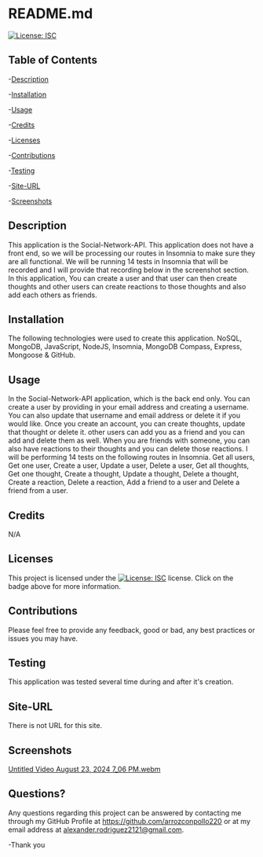 
  # README.md
  
 [![License: ISC](https://img.shields.io/badge/License-ISC-blue.svg)](https://opensource.org/licenses/ISC)
  ## Table of Contents
  
 -[Description](#Description)
  
 -[Installation](#Installation)
  
 -[Usage](#Usage)
  
 -[Credits](#Credits)
  
 -[Licenses](#Licenses)
  
 -[Contributions](#Contributions)
  
 -[Testing](#Testing)
  
 -[Site-URL](#Site-URL)
  
 -[Screenshots](#Screenshots)

  ## Description
  This application is the Social-Network-API. This application does not have a front end, so we will be processing our routes in Insomnia to make sure they are all functional. We will be running 14 tests in Insomnia that will be recorded and I will provide that recording below in the screenshot section. In this application, You can create a user and that user can then create thoughts and other users can create reactions to those thoughts and also add each others as friends.

  ## Installation
  The following technologies were used to create this application. NoSQL, MongoDB, JavaScript, NodeJS, Insomnia, MongoDB Compass, Express, Mongoose & GitHub.

  ## Usage
  In the Social-Network-API application, which is the back end only. You can create a user by providing in your email address and creating a username. You can also update that username and email address or delete it if you would like. Once you create an account, you can create thoughts, update that thought or delete it. other users can add you as a friend and you can add and delete them as well. When you are friends with someone, you can also have reactions to their thoughts and you can delete those reactions. I will be performing 14 tests on the following routes in Insomnia. Get all users, Get one user, Create a user, Update a user, Delete a user, Get all thoughts, Get one thought, Create a thought, Update a thought, Delete a thought, Create a reaction, Delete a reaction, Add a friend to a user and Delete a friend from a user.

  ## Credits
  N/A

  ## Licenses
  This project is licensed under the [![License: ISC](https://img.shields.io/badge/License-ISC-blue.svg)](https://opensource.org/licenses/ISC) license. Click on the badge above for more information.

  ## Contributions
  Please feel free to provide any feedback, good or bad, any best practices or issues you may have. 

  ## Testing
  This application was tested several time during and after it's creation. 

  ## Site-URL
  There is not URL for this site. 

  ## Screenshots
  [Untitled Video August 23, 2024 7_06 PM.webm](https://github.com/user-attachments/assets/ee0faeab-a9ba-4ffa-9e5b-ee49d9318adb)


  ## Questions?
  Any questions regarding this project can be answered by contacting me through my GitHub Profile at https://github.com/arrozconpollo220 or at my email address at alexander.rodriguez2121@gmail.com. 

  -Thank you

